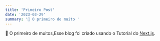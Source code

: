 ```yaml
---
title: 'Primeiro Post'
date: '2023-03-29'
summary: '🚩 O primeiro de muito '
---
```


🚩 O primeiro de muitos,Esse blog foi criado usando o Tutorial do [Next.js](https://nextjs.org/learn/foundations/about-nextjs?utm_source=next-site&utm_medium=nav-cta&utm_campaign=next-website).
